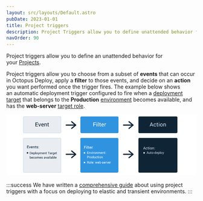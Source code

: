 ```yaml
---
layout: src/layouts/Default.astro
pubDate: 2023-01-01
title: Project triggers
description: Project Triggers allow you to define unattended behavior for your project such as automatically deploying a release to an environment.
navOrder: 90
---
```


Project triggers allow you to define an unattended behavior for your [Projects](/docs/projects/index.md).

Project triggers allow you to choose from a subset of **events** that can occur in Octopus Deploy, apply a **filter** to those events, and decide on an **action** you want performed once the trigger fires. The example below shows an automatic deployment trigger configured to fire when a [deployment target](/docs/infrastructure/index.md) that belongs to the **Production** [environment](/docs/infrastructure/environments/index.md) becomes available, and has the **web-server** [target role](/docs/infrastructure/deployment-targets/index.md#target-roles).

![](images/octopus-triggers-diagram.png "width=500")

:::success
We have written a [comprehensive guide](/docs/deployments/patterns/elastic-and-transient-environments/index.md) about using project triggers with a focus on deploying to elastic and transient environments.
:::
